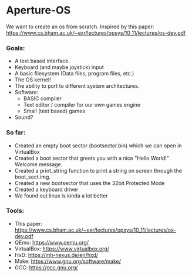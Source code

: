 # Aperture-OS
We want to create an os from scratch.
Inspired by this paper: https://www.cs.bham.ac.uk/~exr/lectures/opsys/10_11/lectures/os-dev.pdf

### Goals: 
* A text based interface.
* Keyboard (and maybe joystick) input
* A basic filesystem (Data files, program files, etc.)
* The OS kernel!
* The ability to port to different system architectures.
* Software: 
    * BASIC compiler
    * Text editor / compiler for our own games engine
    * Small (text based) games
* Sound?

### So far: 
* Created an empty boot sector (bootsector.bin) which we can open in VirtualBox
* Created a boot sector that greets you with a nice "Hello World!" Welcome message. 
* Created a print_string function to print a string on screen through the boot_sect.img.
* Created a new bootsector that uses the 32bit Protected Mode
* Created a keyboard driver
* We found out linux is kinda a lot better

### Tools: 
* This paper: https://www.cs.bham.ac.uk/~exr/lectures/opsys/10_11/lectures/os-dev.pdf
* QEmu: https://www.qemu.org/
* VirtualBox: https://www.virtualbox.org/
* HxD: https://mh-nexus.de/en/hxd/
* Make: https://www.gnu.org/software/make/
* GCC: https://gcc.gnu.org/
